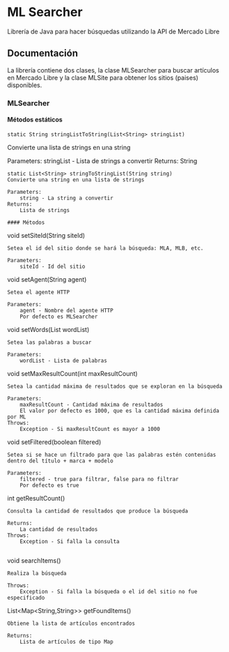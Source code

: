 # ML Searcher

Librería de Java para hacer búsquedas utilizando la API de Mercado Libre

## Documentación

La librería contiene dos clases, la clase MLSearcher para buscar artículos en Mercado Libre y la clase MLSite para obtener los sitios (paises) disponibles.

### MLSearcher

#### Métodos estáticos

```
static String stringListToString(List<String> stringList)
```
Convierte una lista de strings en una string

Parameters:
    stringList - Lista de strings a convertir
Returns:
    String

```
static List<String> stringToStringList(String string)
Convierte una string en una lista de strings

Parameters:
    string - La string a convertir
Returns:
    Lista de strings

#### Métodos

```
void setSiteId(String siteId)
```
Setea el id del sitio donde se hará la búsqueda: MLA, MLB, etc.

Parameters:
    siteId - Id del sitio

```
void setAgent(String agent)
```
Setea el agente HTTP

Parameters:
    agent - Nombre del agente HTTP
    Por defecto es MLSearcher

```
void 	setWords(List<String> wordList) 	
```
Setea las palabras a buscar

Parameters:
    wordList - Lista de palabras

```
void setMaxResultCount(int maxResultCount)
```
Setea la cantidad máxima de resultados que se exploran en la búsqueda

Parameters:
    maxResultCount - Cantidad máxima de resultados
    El valor por defecto es 1000, que es la cantidad máxima definida por ML
Throws:
    Exception - Si maxResultCount es mayor a 1000

```
void setFiltered(boolean filtered)
```
Setea si se hace un filtrado para que las palabras estén contenidas dentro del título + marca + modelo

Parameters:
    filtered - true para filtrar, false para no filtrar
    Por defecto es true

```
int getResultCount()
```
Consulta la cantidad de resultados que produce la búsqueda

Returns:
    La cantidad de resultados
Throws:
    Exception - Si falla la consulta
    
```
void searchItems()
```
Realiza la búsqueda

Throws:
    Exception - Si falla la búsqueda o el id del sitio no fue especificado

```
List<Map<String,String>> getFoundItems()
```
Obtiene la lista de artículos encontrados

Returns:
    Lista de artículos de tipo Map
